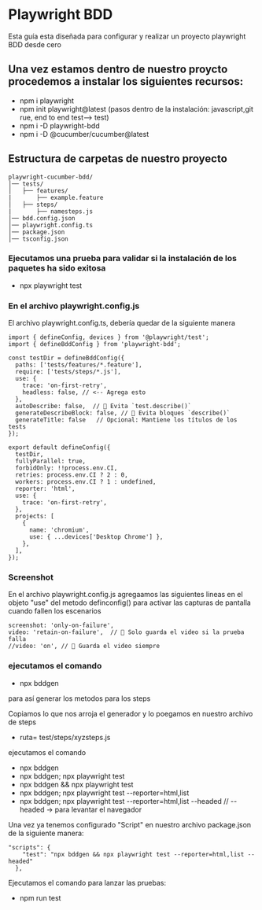 # Playwright BDD
Esta guía esta diseñada para configurar y realizar un proyecto playwright BDD desde cero

##  Una vez estamos dentro de nuestro proycto procedemos a instalar los siguientes recursos:
* npm i playwright
* npm init playwright@latest (pasos dentro de la instalación: javascript,git rue, end to end test—> test)
* npm i -D playwright-bdd
* npm i -D @cucumber/cucumber@latest

## Estructura de carpetas de nuestro proyecto
```
playwright-cucumber-bdd/
│── tests/
│   ├── features/
|       ├── example.feature
│   ├── steps/
|       ├── namesteps.js
│── bdd.config.json
│── playwright.config.ts
│── package.json
│── tsconfig.json
```
### Ejecutamos una prueba para validar si la instalación de los paquetes ha sido exitosa
* npx playwright test


### En el archivo playwright.config.js
El archivo playwright.config.ts, debería quedar de la siguiente manera
```
import { defineConfig, devices } from '@playwright/test';
import { defineBddConfig } from 'playwright-bdd';

const testDir = defineBddConfig({
  paths: ['tests/features/*.feature'],
  require: ['tests/steps/*.js'],
  use: {
    trace: 'on-first-retry',
    headless: false, // <-- Agrega esto
  },
  autoDescribe: false,  // 🔴 Evita `test.describe()`
  generateDescribeBlock: false, // 🔴 Evita bloques `describe()`
  generateTitle: false   // Opcional: Mantiene los títulos de los tests
});

export default defineConfig({
  testDir,
  fullyParallel: true,
  forbidOnly: !!process.env.CI,
  retries: process.env.CI ? 2 : 0,
  workers: process.env.CI ? 1 : undefined,
  reporter: 'html',
  use: {
    trace: 'on-first-retry',
  },
  projects: [
    {
      name: 'chromium',
      use: { ...devices['Desktop Chrome'] },
    },
  ],
});
```

### Screenshot
En el archivo playwright.config.js agregaamos las siguientes lineas en el objeto "use" del metodo definconfig() para activar las capturas de pantalla cuando fallen los escenarios
```
screenshot: 'only-on-failure',    
video: 'retain-on-failure',  // 🔹 Solo guarda el video si la prueba falla
//video: 'on', // 🔹 Guarda el video siempre
```
### ejecutamos el comando
* npx bddgen

para así generar los metodos para los steps

Copiamos lo que nos arroja el generador y lo poegamos en nuestro archivo de steps
* ruta= test/steps/xyzsteps.js

ejecutamos el comando
* npx bddgen
* npx bddgen; npx playwright test
* npx bddgen && npx playwright test
* npx bddgen; npx playwright test --reporter=html,list
* npx bddgen; npx playwright test --reporter=html,list --headed // --headed -> para levantar el navegador

Una vez ya tenemos configurado "Script" en nuestro archivo package.json de la siguiente manera:
```
"scripts": {    
    "test": "npx bddgen && npx playwright test --reporter=html,list --headed"
  },
```
Ejecutamos el comando para lanzar las pruebas:
* npm run test



